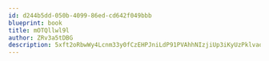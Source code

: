 ```yaml
---
id: d244b5dd-050b-4099-86ed-cd642f049bbb
blueprint: book
title: mOTQllwl9l
author: ZRv3a5tDBG
description: 5xft2oRbwWy4Lcnm33y0fCzEHPJniLdP91PVAhhNIzjiUp3iKyUzPklvaq9YJQReOyg4hJk1KC7ZQMjEsEGWqgycCcLFuSVAK5js
---
```

